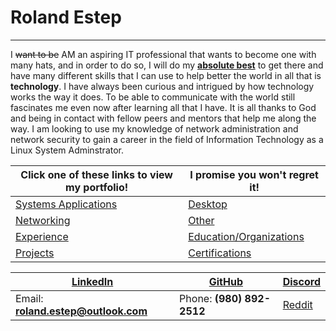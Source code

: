 # Roland Estep
-------------------------
I ~~want to be~~ AM an aspiring IT professional that wants to become one with many hats, and in order to do so, I will do my <strong><ins>absolute best</ins></strong> to get there and have many different skills that I can use to help better the world in all that is **technology**.  I have always been curious and intrigued by how technology works the way it does.  To be able to communicate with the world still fascinates me even now after learning all that I have.  It is all thanks to God and being in contact with fellow peers and mentors that help me along the way.  I am looking to use my knowledge of network administration and network security to gain a career in the field of Information Technology as a Linux System Adminstrator.

Click one of these links to view my portfolio! | I promise you won't regret it!
--------------------------------------------- | ---------------------------------------------------------------
[Systems Applications](systems/systems.md) | [Desktop](desktop/desktop.md)
[Networking](networking/networking.md) | [Other](other/other.md)
[Experience](experience/experience.md) | [Education/Organizations](education_organizations/education_organizations.md)
[Projects](projects/projects.md) | [Certifications](certifications/certifications.md)


[LinkedIn](https://linkedin.com/in/roland-c-estep) | [GitHub](https://github.com/rcestep) | [Discord](https://discordhub.com/profile/532348150019522580)
-------------------------------------------------- | ------------------------------------ | ------------------------------------------------------------
Email: **roland.estep@outlook.com**                | Phone: **(980) 892-2512**             | [Reddit](https://reddit.com/user/cybertechbruh)

